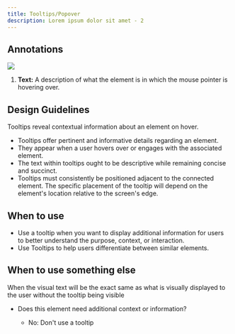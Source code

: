 ```yaml
---
title: Tooltips/Popover
description: Lorem ipsum dolor sit amet - 2
---
```

## Annotations 



![](/group-1000002361.svg)



1. **Text:** A description of what the element is in which the mouse pointer is hovering over.



## Design Guidelines

Tooltips reveal contextual information about an element on hover.

* Tooltips offer pertinent and informative details regarding an element.
* They appear when a user hovers over or engages with the associated element.
* The text within tooltips ought to be descriptive while remaining concise and succinct.
* Tooltips must consistently be positioned adjacent to the connected element. The specific placement of the tooltip will depend on the element's location relative to the screen's edge.

## When to use

* Use a tooltip when you want to display additional information for users to better understand the purpose, context, or interaction.
* Use Tooltips to help users differentiate between similar elements.

## When to use something else

When the visual text will be the exact same as what is visually displayed to the user without the tooltip being visible

* Does this element need additional context or information?

  * No: Don't use a tooltip